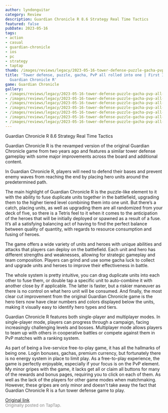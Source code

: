 ```yaml
---
author: lyndonguitar
category: Review
description: Guardian Chronicle R 8.6 Strategy Real Time Tactics
featured: false
pubDate: 2023-05-16
tags:
- action
- casual
- guardian-chronicle
- ios
- pc
- strategy
- taptap
thumb: /images/reviews/legacy/2023-05-16-tower-defense-puzzle-gacha-pvp-all-rolled-into-one--first-impressions-guardian-chronicle--0.avif
title: 'Tower defense, puzzle, gacha, PvP all rolled into one | First Impressions:
  Guardian Chronicle R'
game: Guardian Chronicle
gallery:
- /images/reviews/legacy/2023-05-16-tower-defense-puzzle-gacha-pvp-all-rolled-into-one--first-impressions-guardian-chronicle--0.avif
- /images/reviews/legacy/2023-05-16-tower-defense-puzzle-gacha-pvp-all-rolled-into-one--first-impressions-guardian-chronicle--1.avif
- /images/reviews/legacy/2023-05-16-tower-defense-puzzle-gacha-pvp-all-rolled-into-one--first-impressions-guardian-chronicle--2.avif
- /images/reviews/legacy/2023-05-16-tower-defense-puzzle-gacha-pvp-all-rolled-into-one--first-impressions-guardian-chronicle--3.avif
- /images/reviews/legacy/2023-05-16-tower-defense-puzzle-gacha-pvp-all-rolled-into-one--first-impressions-guardian-chronicle--4.avif
- /images/reviews/legacy/2023-05-16-tower-defense-puzzle-gacha-pvp-all-rolled-into-one--first-impressions-guardian-chronicle--5.avif
- /images/reviews/legacy/2023-05-16-tower-defense-puzzle-gacha-pvp-all-rolled-into-one--first-impressions-guardian-chronicle--6.avif
---
```

Guardian Chronicle R
8.6
Strategy
Real Time Tactics

Guardian Chronicle R is the revamped version of the original Guardian Chronicle game from two years ago and features a similar tower defense gameplay with some major improvements across the board and additional content.

In Guardian Chronicle R, players will need to defend their bases and prevent enemy waves from reaching the end by placing hero units around the predetermined path.

The main highlight of Guardian Chronicle R is the puzzle-like element to it with the ability to fuse duplicate units together in the battlefield, upgrading them to the higher tiered level combining them into one unit. But there’s a catch, placing units, as well as upgrading them are all randomized from your deck of five, so there is a Tetris feel to it when it comes to the anticipation of the heroes that will be initially deployed or spawned as a result of a fuse. It’s all a satisfying balancing act of having to find the perfect balance between quality of quantity, with regards to resource consumption and fusing of heroes.

The game offers a wide variety of units and heroes with unique abilities and attacks that players can deploy on the battlefield. Each unit and hero has different strengths and weaknesses, allowing for strategic gameplay and team composition. Players can grind and use some gacha luck to collect and upgrade units and heroes to improve their effectiveness in battle.

The whole system is pretty intuitive, you can drag duplicate units into each other to fuse them, or double tap a specific unit to auto-combine it with another close by if applicable. The latter is faster, but a riskier maneuver as there is no control on what hero unit will be consumed. And finally, the most clear cut improvement from the original Guardian Chronicle game is the hero tiers now have clear numbers and colors displayed below the units, making it visually easy to identify hero types and tiers.

Guardian Chronicle R features both single-player and multiplayer modes. In single-player mode, players can progress through a campaign, facing increasingly challenging levels and bosses. Multiplayer mode allows players to team up with others in cooperative battles or compete against them in PvP matches with a ranking system.

As part of being a live-service free-to-play game, it has all the hallmarks of being one. Login bonuses, gachas, premium currency, but fortunately there is no energy system in place to limit play. As a free-to-play experience, the game is perfectly enjoyable, especially if your focus is on the PvP element. My minor gripes with the game, it lacks get all or claim all buttons for many of the rewards and bonus pages, requiring you to click on each of them. As well as the lack of the players for other game modes when matchmaking. However, these gripes are only minor and doesn't take away the fact that Guardian Chronicle R is a fun tower defense game to play.

[Original link](https://www.taptap.io/post/5453424)<br><span style="font-size: 0.95em; color: #888;">Originally posted on TapTap.</span>